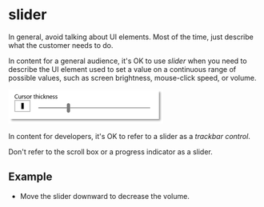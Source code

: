 # slider

In general, avoid talking about UI elements. Most of the time, just describe what the customer needs to do.

In content for a general audience, it's OK to use *slider* when you need to describe the UI element used to set a value on a continuous range of possible values, such as screen brightness, mouse-click speed, or volume.

![](media/slider/1637616098.png)

In content for developers, it's OK to refer to a slider as a *trackbar control*.

Don't refer to the scroll box or a progress indicator as a slider.

## Example

- Move the slider downward to decrease the volume.  
